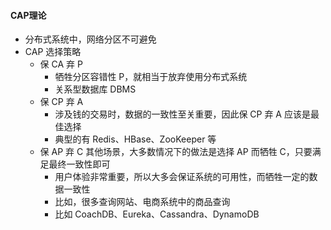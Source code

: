 #### CAP理论
- 分布式系统中，网络分区不可避免
- CAP 选择策略
    - 保 CA 弃 P    
        - 牺牲分区容错性 P，就相当于放弃使用分布式系统
        - 关系型数据库 DBMS
    - 保 CP 弃 A    
        - 涉及钱的交易时，数据的一致性至关重要，因此保 CP 弃 A 应该是最佳选择
        - 典型的有 Redis、HBase、ZooKeeper 等
    - 保 AP 弃 C    其他场景，大多数情况下的做法是选择 AP 而牺牲 C，只要满足最终一致性即可
        - 用户体验非常重要，所以大多会保证系统的可用性，而牺牲一定的数据一致性
        - 比如，很多查询网站、电商系统中的商品查询
        - 比如 CoachDB、Eureka、Cassandra、DynamoDB